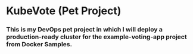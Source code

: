 # KubeVote (Pet Project)

### This is my DevOps pet project in which I will deploy a production-ready cluster for the example-voting-app project from Docker Samples.